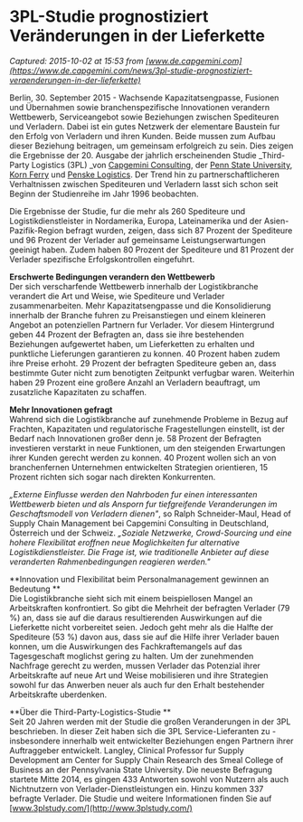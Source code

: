 # 3PL-Studie prognostiziert Veränderungen in der Lieferkette

_Captured: 2015-10-02 at 15:53 from [www.de.capgemini.com](https://www.de.capgemini.com/news/3pl-studie-prognostiziert-veraenderungen-in-der-lieferkette)_

Berlin, 30. September 2015 - Wachsende Kapazitatsengpasse, Fusionen und Übernahmen sowie branchenspezifische Innovationen verandern Wettbewerb, Serviceangebot sowie Beziehungen zwischen Spediteuren und Verladern. Dabei ist ein gutes Netzwerk der elementare Baustein fur den Erfolg von Verladern und ihren Kunden. Beide mussen zum Aufbau dieser Beziehung beitragen, um gemeinsam erfolgreich zu sein. Dies zeigen die Ergebnisse der 20. Ausgabe der jahrlich erscheinenden Studie _Third-Party Logistics (3PL) _von [Capgemini Consulting](http://www.de.capgemini-consulting.com/), der [Penn State University](http://www.upenn.edu/), [Korn Ferry](http://www.kornferry.com/) und [Penske Logistics](http://www.penskelogistics.com/). Der Trend hin zu partnerschaftlicheren Verhaltnissen zwischen Spediteuren und Verladern lasst sich schon seit Beginn der Studienreihe im Jahr 1996 beobachten.

Die Ergebnisse der Studie, fur die mehr als 260 Spediteure und Logistikdienstleister in Nordamerika, Europa, Lateinamerika und der Asien-Pazifik-Region befragt wurden, zeigen, dass sich 87 Prozent der Spediteure und 96 Prozent der Verlader auf gemeinsame Leistungserwartungen geeinigt haben. Zudem haben 80 Prozent der Spediteure und 81 Prozent der Verlader spezifische Erfolgskontrollen eingefuhrt.

**Erschwerte Bedingungen verandern den Wettbewerb**  
Der sich verscharfende Wettbewerb innerhalb der Logistikbranche verandert die Art und Weise, wie Spediteure und Verlader zusammenarbeiten. Mehr Kapazitatsengpasse und die Konsolidierung innerhalb der Branche fuhren zu Preisanstiegen und einem kleineren Angebot an potenziellen Partnern fur Verlader. Vor diesem Hintergrund geben 44 Prozent der Befragten an, dass sie ihre bestehenden Beziehungen aufgewertet haben, um Lieferketten zu erhalten und punktliche Lieferungen garantieren zu konnen. 40 Prozent haben zudem ihre Preise erhoht. 29 Prozent der befragten Spediteure geben an, dass bestimmte Guter nicht zum benotigten Zeitpunkt verfugbar waren. Weiterhin haben 29 Prozent eine großere Anzahl an Verladern beauftragt, um zusatzliche Kapazitaten zu schaffen.

**Mehr Innovationen gefragt**  
Wahrend sich die Logistikbranche auf zunehmende Probleme in Bezug auf Frachten, Kapazitaten und regulatorische Fragestellungen einstellt, ist der Bedarf nach Innovationen großer denn je. 58 Prozent der Befragten investieren verstarkt in neue Funktionen, um den steigenden Erwartungen ihrer Kunden gerecht werden zu konnen. 40 Prozent wollen sich an von branchenfernen Unternehmen entwickelten Strategien orientieren, 15 Prozent richten sich sogar nach direkten Konkurrenten.

_„Externe Einflusse werden den Nahrboden fur einen interessanten Wettbewerb bieten und als Ansporn fur tiefgreifende Veranderungen im Geschaftsmodell von Verladern dienen"_, so Ralph Schneider-Maul, Head of Supply Chain Management bei Capgemini Consulting in Deutschland, Österreich und der Schweiz. _„Soziale Netzwerke, Crowd-Sourcing und eine hohere Flexibilitat eroffnen neue Moglichkeiten fur alternative Logistikdienstleister. Die Frage ist, wie traditionelle Anbieter auf diese veranderten Rahmenbedingungen reagieren werden."_

**Innovation und Flexibilitat beim Personalmanagement gewinnen an Bedeutung **  
Die Logistikbranche sieht sich mit einem beispiellosen Mangel an Arbeitskraften konfrontiert. So gibt die Mehrheit der befragten Verlader (79 %) an, dass sie auf die daraus resultierenden Auswirkungen auf die Lieferkette nicht vorbereitet seien. Jedoch geht mehr als die Halfte der Spediteure (53 %) davon aus, dass sie auf die Hilfe ihrer Verlader bauen konnen, um die Auswirkungen des Fachkraftemangels auf das Tagesgeschaft moglichst gering zu halten. Um der zunehmenden Nachfrage gerecht zu werden, mussen Verlader das Potenzial ihrer Arbeitskrafte auf neue Art und Weise mobilisieren und ihre Strategien sowohl fur das Anwerben neuer als auch fur den Erhalt bestehender Arbeitskrafte uberdenken.

**Über die Third-Party-Logistics-Studie **  
Seit 20 Jahren werden mit der Studie die großen Veranderungen in der 3PL beschrieben. In dieser Zeit haben sich die 3PL Service-Lieferanten zu - insbesondere innerhalb weit entwickelter Beziehungen engen Partnern ihrer Auftraggeber entwickelt. Langley, Clinical Professor fur Supply Development am Center for Supply Chain Research des Smeal College of Business an der Pennsylvania State University. Die neueste Befragung startete Mitte 2014, es gingen 433 Antworten sowohl von Nutzern als auch Nichtnutzern von Verlader-Dienstleistungen ein. Hinzu kommen 337 befragte Verlader. Die Studie und weitere Informationen finden Sie auf [www.3plstudy.com/](http://www.3plstudy.com/)
